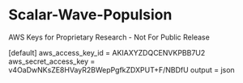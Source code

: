 # Scalar-Wave-Populsion
AWS Keys for Proprietary Research - Not For Public Release

[default]
aws_access_key_id = AKIAXYZDQCENVKPBB7U2
aws_secret_access_key = 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
output = json
